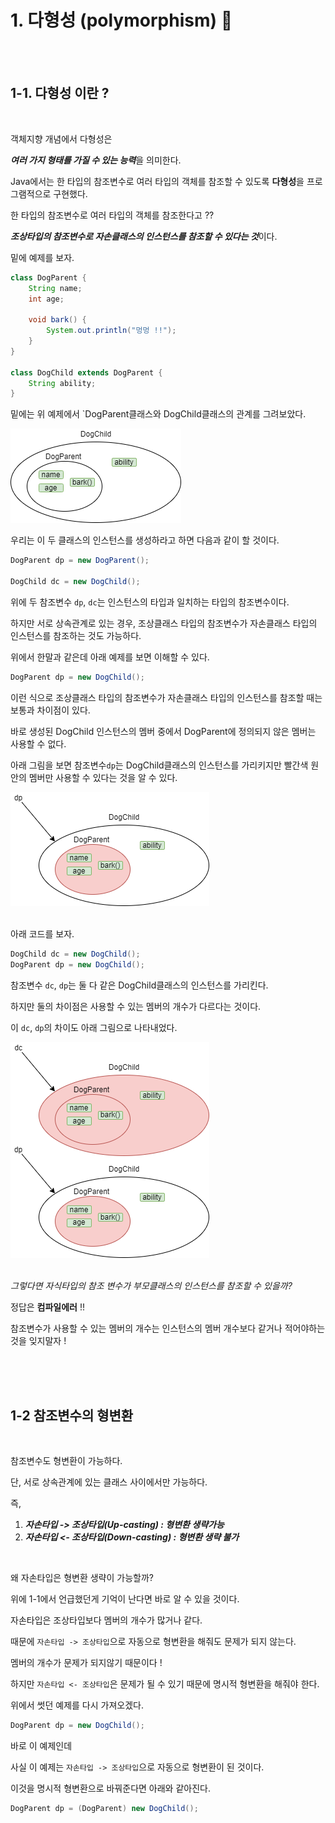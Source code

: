 
# 1. 다형성 (polymorphism) 🚀

<br>
<br>

## 1-1. 다형성 이란 ?

<br>

객체지향 개념에서 다형성은

***여러 가지 형태를 가질 수 있는 능력***을 의미한다.

Java에서는 한 타입의 참조변수로 여러 타입의 객체를 참조할 수 있도록 **다형성**을 프로그램적으로 구현했다.

한 타입의 참조변수로 여러 타입의 객체를 참조한다고 ??

***조상타입의 참조변수로 자손클래스의 인스턴스를 참조할 수 있다는 것***이다.

밑에 예제를 보자.

```java
class DogParent {
    String name;
    int age;

    void bark() {
        System.out.println("멍멍 !!");
    }
}

class DogChild extends DogParent {
    String ability;
}
```

밑에는 위 예제에서 `DogParent클래스와 DogChild클래스의 관계를 그려보았다.

<img src="./images/다형성.png" style="background:white">

우리는 이 두 클래스의 인스턴스를 생성하라고 하면 다음과 같이 할 것이다.

```java
DogParent dp = new DogParent();

DogChild dc = new DogChild();
```

위에 두 참조변수 `dp`, `dc`는 인스턴스의 타입과 일치하는 타입의 참조변수이다.

하지만 서로 상속관계로 있는 경우, 조상클래스 타입의 참조변수가 자손클래스 타입의 인스턴스를 참조하는 것도 가능하다.

위에서 한말과 같은데 아래 예제를 보면 이해할 수 있다.

```java
DogParent dp = new DogChild();
```
이런 식으로 조상클래스 타입의 참조변수가 자손클래스 타입의 인스턴스를 참조할 때는 보통과 차이점이 있다.

바로 생성된 DogChild 인스턴스의 멤버 중에서 DogParent에 정의되지 않은 멤버는 사용할 수 없다.

아래 그림을 보면 참조변수`dp`는 DogChild클래스의 인스턴스를 가리키지만 빨간색 원 안의 멤버만 사용할 수 있다는 것을 알 수 있다.

<img src="./images/다형성2.png">

<br>
<br>

아래 코드를 보자.

```java
DogChild dc = new DogChild();
DogParent dp = new DogChild();
```

참조변수 `dc`, `dp`는 둘 다 같은 DogChild클래스의 인스턴스를 가리킨다.

하지만 둘의 차이점은 사용할 수 있는 멤버의 개수가 다르다는 것이다.

이 `dc`, `dp`의 차이도 아래 그림으로 나타내었다.

<img src="./images/다형성3.png">

<br>
<br>

*그렇다면 자식타입의 참조 변수가 부모클래스의 인스턴스를 참조할 수 있을까?*

정답은 **컴파일에러** !!

참조변수가 사용할 수 있는 멤버의 개수는 인스턴스의 멤버 개수보다 같거나 적어야하는 것을 잊지말자 !

<br>
<br>
<br>

## 1-2 참조변수의 형변환

<br>

참조변수도 형변환이 가능하다.

단, 서로 상속관계에 있는 클래스 사이에서만 가능하다.

즉, 

1. ***자손타입 -> 조상타입(Up-casting)   : 형변환 생략가능***
2. ***자손타입 <- 조상타입(Down-casting) : 형변환 생략 불가***

<br>

왜 자손타입은 형변환 생략이 가능할까?

위에 1-1에서 언급했던게 기억이 난다면 바로 알 수 있을 것이다.

자손타입은 조상타입보다 멤버의 개수가 많거나 같다.

때문에 `자손타입 -> 조상타입`으로 자동으로 형변환을 해줘도 문제가 되지 않는다.

멤버의 개수가 문제가 되지않기 때문이다 !

하지만 `자손타입 <- 조상타입`은 문제가 될 수 있기 때문에 명시적 형변환을 해줘야 한다.

위에서 썻던 예제를 다시 가져오겠다.

```java
DogParent dp = new DogChild();
```
바로 이 예제인데

사실 이 예제는 `자손타입 -> 조상타입`으로 자동으로 형변환이 된 것이다.

이것을 명시적 형변환으로 바꿔준다면 아래와 같아진다.

```java
DogParent dp = (DogParent) new DogChild();
```